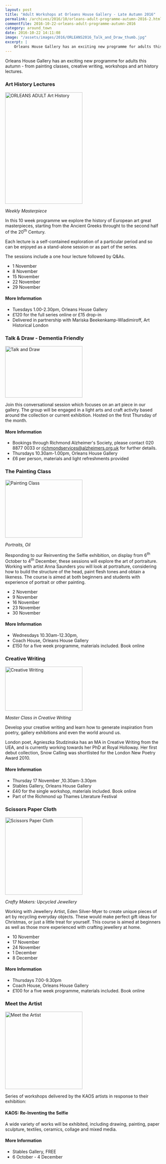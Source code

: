 ```yaml
---
layout: post
title: "Adult Workshops at Orleans House Gallery - Late Autumn 2016"
permalink: /archives/2016/10/orleans-adult-programme-autumn-2016-2.html
commentfile: 2016-10-22-orleans-adult-programme-autumn-2016
category: around_town
date: 2016-10-22 14:11:08
image: "/assets/images/2016/ORLEANS2016_Talk_and_Draw_thumb.jpg"
excerpt: |
    Orleans House Gallery has an exciting new programme for adults this autumn - from painting classes, creative writing, workshops and art history lectures.
---
```


Orleans House Gallery has an exciting new programme for adults this autumn - from painting classes, creative writing, workshops and art history lectures.

### Art History Lectures

<a href="/assets/images/2016/ORLEANS-ADULT_Art_History.jpg" title="See larger version of - ORLEANS ADULT Art History"><img src="/assets/images/2016/ORLEANS-ADULT_Art_History_thumb.jpg" width="250" height="360" alt="ORLEANS ADULT Art History" class="photo right"></a>

*Weekly Masterpiece*

In this 10 week programme we explore the history of European art great masterpieces, starting from the Ancient Greeks throught to the second half of the 20<sup>th</sup> Century.

Each lecture is a self-contained exploration of a particular period and so can be enjoyed as a stand-alone session or as part of the series.

The sessions include a one hour lecture followed by Q&As.

-   1 November
-   8 November
-   15 November
-   22 November
-   29 November

#### More Information

-   Tuesdays 1.00-2.30pm, Orleans House Gallery
-   £120 for the full series online or £15 drop-in
-   Delivered in partnership with Mariska Beekenkamp-Wladimiroff, Art Historical London

### Talk & Draw - Dementia Friendly

<a href="/assets/images/2016/ORLEANS2016_Talk_and_Draw.jpg" title="See larger version of - Talk and Draw"><img src="/assets/images/2016/ORLEANS2016_Talk_and_Draw_thumb.jpg" width="250" height="166" alt="Talk and Draw" class="photo right" /></a>

Join this conversational session which focuses on an art piece in our gallery. The group will be engaged in a light arts and craft activity based around the collection or current exhibition. Hosted on the first Thursday of the month.

#### More Information

-   Bookings through Richmond Alzheimer's Society, please contact 020 8877 0033 or <richmondservices@alzheimers.org.uk> for further details.
-   Thursdays 10.30am-1.00pm, Orleans House Gallery
-   £6 per person, materials and light refreshments provided

### The Painting Class

<a href="/assets/images/2016/ORLEANS2016_Painting_Class.jpg" title="See larger version of - Painting Class"><img src="/assets/images/2016/ORLEANS2016_Painting_Class_thumb.jpg" width="250" height="187" alt="Painting Class" class="photo right" /></a>

*Portraits, Oil*

Responding to our Reinventing the Selfie exhibition, on display from 6<sup>th</sup> October to 4<sup>th</sup> December, these sessions will explore the art of portraiture. Working with artist Anna Saunders you will look at portraiture, considering how to build the structure of the head, paint flesh tones and obtain a likeness. The course is aimed at both beginners and students with experience of portrait or other painting.

-   2 November
-   9 November
-   16 November
-   23 November
-   30 November

#### More Information

-   Wednesdays 10.30am-12.30pm,
-   Coach House, Orleans House Gallery
-   £150 for a five week programme, materials included. Book online

### Creative Writing

<a href="/assets/images/2016/ORLEANS2016_Creative_Writing.jpg" title="See larger version of - Creative Writing"><img src="/assets/images/2016/ORLEANS2016_Creative_Writing_thumb.jpg" width="250" height="142" alt="Creative Writing" class="photo right" /></a>

*Master Class in Creative Writing*

Develop your creative writing and learn how to generate inspiration from poetry, gallery exhibitions and even the world around us.

London poet, Agnieszka Studzinska has an MA in Creative Writing from the UEA, and is currently working towards her PhD at Royal Holloway. Her first debut collection, Snow Calling was shortlisted for the London New Poetry Award 2010.

#### More Information

-   Thursday 17 November ,10.30am-3.30pm
-   Stables Gallery, Orleans House Gallery
-   £40 for the single workshop, materials included. Book online
-   Part of the Richmond up Thames Literature Festival

### Scissors Paper Cloth

<a href="/assets/images/2016/ORLEANS2016_Scissors_Paper_Cloth.jpg" title="See larger version of - Scissors Paper Cloth"><img src="/assets/images/2016/ORLEANS2016_Scissors_Paper_Cloth_thumb.jpg" width="250" height="250" alt="Scissors Paper Cloth" class="photo right" /></a>

*Crafty Makers: Upcycled Jewellery*

Working with Jewellery Artist, Eden Silver-Myer to create unique pieces of art by recycling everyday objects. These would make perfect gift ideas for Christmas, or just a little treat for yourself. This course is aimed at beginners as well as those more experienced with crafting jewellery at home.

-   10 November
-   17 November
-   24 November
-   1 December
-   8 December

#### More Information

-   Thursdays 7.00-9.30pm
-   Coach House, Orleans House Gallery
-   £100 for a five week programme, materials included. Book online

### Meet the Artist

<a href="/assets/images/2016/ORLEANS2016_Meet_the_Artist.jpg" title="See larger version of - Meet the Artist"><img src="/assets/images/2016/ORLEANS2016_Meet_the_Artist_thumb.jpg" width="250" height="250" alt="Meet the Artist" class="photo right" /></a>

Series of workshops delivered by the KAOS artists in response to their exhibition:

#### KAOS: Re-Inventing the Selfie

A wide variety of works will be exhibited, including drawing, painting, paper sculpture, textiles, ceramics, collage and mixed media.

#### More Information

-   Stables Gallery, FREE
-   6 October - 4 December
